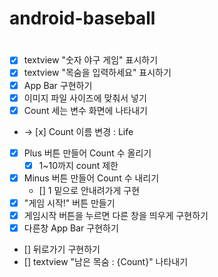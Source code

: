 # android-baseball

# <Commit>
- [x] textview "숫자 야구 게임" 표시하기
- [x] textview "목숨을 입력하세요" 표시하기 
- [x] App Bar 구현하기 
- [x] 이미지 파일 사이즈에 맞춰서 넣기 
- [x] Count 세는 변수 화면에 나타내기 
- -> [x] Count 이름 변경 : Life
- [x] Plus 버튼 만들어 Count 수 올리기
  - [x] 1~10까지 count 제한
- [x] Minus 버튼 만들어 Count 수 내리기 
  - [] 1 밑으로 안내려가게 구현 
- [x] "게임 시작!" 버튼 만들기 
- [x] 게임시작 버튼을 누르면 다른 창을 띄우게 구현하기 
- [x] 다른창 App Bar 구현하기
- [] 뒤로가기 구현하기 
- [] textview "남은 목숨 : {Count}" 나타내기 